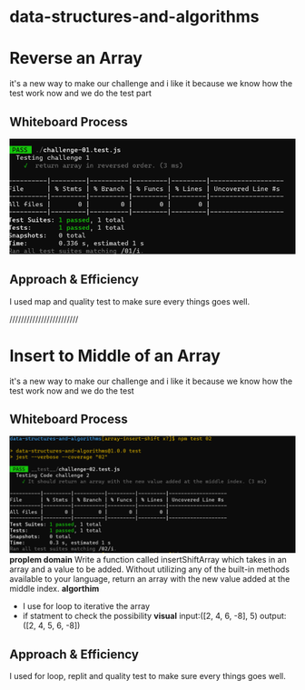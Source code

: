 # data-structures-and-algorithms

# Reverse an Array

it's a new way to make our challenge and i like it because we know how the test work now and we do the test part 

## Whiteboard Process
<!-- Embedded whiteboard image -->
![image](assets/Capture.PNG)


## Approach & Efficiency

<!-- What approach did you take? Discuss Why. What is the Big O space/time for this approach? -->
I used map and quality test to make sure every things goes well.

////////////////////////
# Insert to Middle of an Array
<!-- Description of the challenge -->
it's a new way to make our challenge and i like it because we know how the test work now and we do the test
## Whiteboard Process
<!-- Embedded whiteboard image -->
![image](assets/Capture2.PNG)
**proplem domain**
Write a function called insertShiftArray which takes in an array and a value to be added. Without utilizing any of the built-in methods available to your language, return an array with the new value added at the middle index.
**algorthim**
- I use for loop to iterative the array
- if statment to check the possibility
**visual**
input:([2, 4, 6, -8], 5)
output:([2, 4, 5, 6, -8])
## Approach & Efficiency
<!-- What approach did you take? Discuss Why. What is the Big O space/time for this approach? -->
I used for loop, replit and quality test to make sure every things goes well.